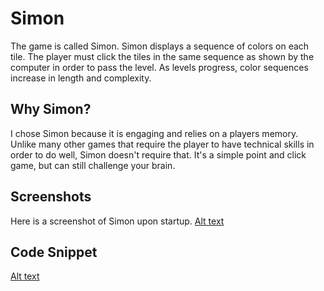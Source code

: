 # Simon
The game is called Simon. Simon displays a sequence of colors on each tile. The player must click the tiles in the same sequence as shown by the computer in order to pass the level. As levels progress, color sequences increase in length and complexity. 
## Why Simon?
I chose Simon because it is engaging and relies on a players memory. Unlike many other games that require the player to have technical skills in order to do well, Simon doesn't require that. It's a simple point and click game, but can still challenge your brain.
## Screenshots
Here is a screenshot of Simon upon startup.
[Alt text](https://imgur.com/JIoxKcE "Simon Startup")
## Code Snippet 
[Alt text](https://imgur.com/a/zqrMm9V "Simon Startup")

